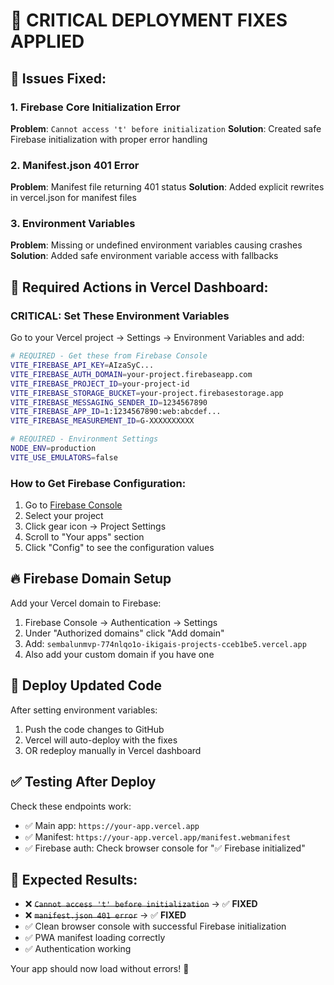 # 🚨 **CRITICAL DEPLOYMENT FIXES APPLIED**

## 🔧 **Issues Fixed:**

### 1. **Firebase Core Initialization Error**
**Problem**: `Cannot access 't' before initialization`
**Solution**: Created safe Firebase initialization with proper error handling

### 2. **Manifest.json 401 Error** 
**Problem**: Manifest file returning 401 status
**Solution**: Added explicit rewrites in vercel.json for manifest files

### 3. **Environment Variables**
**Problem**: Missing or undefined environment variables causing crashes
**Solution**: Added safe environment variable access with fallbacks

## 🚀 **Required Actions in Vercel Dashboard:**

### **CRITICAL: Set These Environment Variables**
Go to your Vercel project → Settings → Environment Variables and add:

```bash
# REQUIRED - Get these from Firebase Console
VITE_FIREBASE_API_KEY=AIzaSyC...
VITE_FIREBASE_AUTH_DOMAIN=your-project.firebaseapp.com
VITE_FIREBASE_PROJECT_ID=your-project-id
VITE_FIREBASE_STORAGE_BUCKET=your-project.firebasestorage.app
VITE_FIREBASE_MESSAGING_SENDER_ID=1234567890
VITE_FIREBASE_APP_ID=1:1234567890:web:abcdef...
VITE_FIREBASE_MEASUREMENT_ID=G-XXXXXXXXXX

# REQUIRED - Environment Settings
NODE_ENV=production
VITE_USE_EMULATORS=false
```

### **How to Get Firebase Configuration:**
1. Go to [Firebase Console](https://console.firebase.google.com)
2. Select your project
3. Click gear icon → Project Settings
4. Scroll to "Your apps" section
5. Click "Config" to see the configuration values

## 🔥 **Firebase Domain Setup**
Add your Vercel domain to Firebase:
1. Firebase Console → Authentication → Settings
2. Under "Authorized domains" click "Add domain"
3. Add: `sembalunmvp-774nlqo1o-ikigais-projects-cceb1be5.vercel.app`
4. Also add your custom domain if you have one

## 🔄 **Deploy Updated Code**
After setting environment variables:
1. Push the code changes to GitHub
2. Vercel will auto-deploy with the fixes
3. OR redeploy manually in Vercel dashboard

## ✅ **Testing After Deploy**
Check these endpoints work:
- ✅ Main app: `https://your-app.vercel.app`
- ✅ Manifest: `https://your-app.vercel.app/manifest.webmanifest`
- ✅ Firebase auth: Check browser console for "✅ Firebase initialized"

## 🎯 **Expected Results:**
- ❌ ~~`Cannot access 't' before initialization`~~ → ✅ **FIXED**
- ❌ ~~`manifest.json 401 error`~~ → ✅ **FIXED**  
- ✅ Clean browser console with successful Firebase initialization
- ✅ PWA manifest loading correctly
- ✅ Authentication working

Your app should now load without errors! 🎉